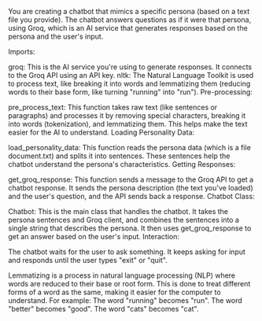 You are creating a chatbot that mimics a specific persona (based on a text file you provide). The chatbot answers questions as if it were that persona, using Groq, which is an AI service that generates responses based on the persona and the user's input.

Imports:

groq: This is the AI service you're using to generate responses. It connects to the Groq API using an API key.
nltk: The Natural Language Toolkit is used to process text, like breaking it into words and lemmatizing them (reducing words to their base form, like turning "running" into "run").
Pre-processing:

pre_process_text: This function takes raw text (like sentences or paragraphs) and processes it by removing special characters, breaking it into words (tokenization), and lemmatizing them. This helps make the text easier for the AI to understand.
Loading Personality Data:

load_personality_data: This function reads the persona data (which is a file document.txt) and splits it into sentences. These sentences help the chatbot understand the persona's characteristics.
Getting Responses:

get_groq_response: This function sends a message to the Groq API to get a chatbot response. It sends the persona description (the text you've loaded) and the user's question, and the API sends back a response.
Chatbot Class:

Chatbot: This is the main class that handles the chatbot. It takes the persona sentences and Groq client, and combines the sentences into a single string that describes the persona. It then uses get_groq_response to get an answer based on the user's input.
Interaction:

The chatbot waits for the user to ask something. It keeps asking for input and responds until the user types "exit" or "quit".

Lemmatizing is a process in natural language processing (NLP) where words are reduced to their base or root form. This is done to treat different forms of a word as the same, making it easier for the computer to understand.
For example:
The word "running" becomes "run".
The word "better" becomes "good".
The word "cats" becomes "cat".